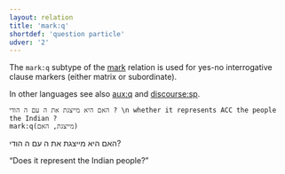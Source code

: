 ```yaml
---
layout: relation
title: 'mark:q'
shortdef: 'question particle'
udver: '2'
---
```


The `mark:q` subtype of the [mark]() relation is used for yes-no interrogative clause markers
(either matrix or subordinate).

In other languages see also [aux:q]() and [discourse:sp]().

~~~ sdparse
האם היא מייצגת את ה עם ה הודי ? \n whether it represents ACC the people the Indian ?
mark:q(מייצגת, האם)
~~~

האם היא מייצגת את ה עם ה הודי?

“Does it represent the Indian people?”
<!-- Interlanguage links updated Po lis 14 15:35:30 CET 2022 -->
